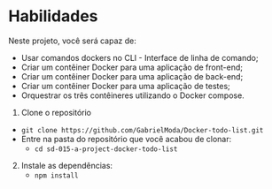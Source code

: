 # Habilidades
Neste projeto, você será capaz de:
  * Usar comandos dockers no CLI - Interface de linha de comando;
  * Criar um contêiner Docker para uma aplicação de front-end;
  * Criar um contêiner Docker para uma aplicação de back-end;
  * Criar um contêiner Docker para uma aplicação de testes;
  * Orquestrar os três contêineres utilizando o Docker compose.


1. Clone o repositório
  * `git clone https://github.com/GabrielModa/Docker-todo-list.git`
  * Entre na pasta do repositório que você acabou de clonar:
    * `cd sd-015-a-project-docker-todo-list`

2. Instale as dependências:
    * `npm install`

 

